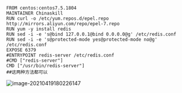 ```
FROM centos:centos7.5.1804
MAINTAINER Chinaskill
RUN curl -o /etc/yum.repos.d/epel.repo http://mirrors.aliyun.com/repo/epel-7.repo
RUN yum -y install redis
RUN sed -i -e 's@bind 127.0.0.1@bind 0.0.0.0@g' /etc/redis.conf
RUN sed -i -e 's@protected-mode yes@protected-mode no@g' /etc/redis.conf
EXPOSE 6379
#ENTRYPOINT redis-server /etc/redis.conf
#CMD ["redis-server"]
CMD ["/usr/bin/redis-server"]
##这两种方法都可以

```

![image-20210419180226147](C:\Users\luo\AppData\Roaming\Typora\typora-user-images\image-20210419180226147.png)